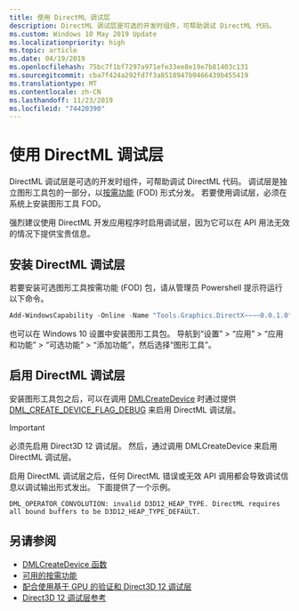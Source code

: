 ```yaml
---
title: 使用 DirectML 调试层
description: DirectML 调试层是可选的开发时组件，可帮助调试 DirectML 代码。
ms.custom: Windows 10 May 2019 Update
ms.localizationpriority: high
ms.topic: article
ms.date: 04/19/2019
ms.openlocfilehash: 75bc7f1bf7297a971efe33ee8e19e7b81403c131
ms.sourcegitcommit: cba7f424a292fd7f3a8518947b9466439b455419
ms.translationtype: MT
ms.contentlocale: zh-CN
ms.lasthandoff: 11/23/2019
ms.locfileid: "74420390"
---
```

# <a name="using-the-directml-debug-layer"></a>使用 DirectML 调试层

DirectML 调试层是可选的开发时组件，可帮助调试 DirectML 代码。 调试层是独立图形工具包的一部分，以[按需功能](/windows-hardware/manufacture/desktop/features-on-demand-v2--capabilities) (FOD) 形式分发。 若要使用调试层，必须在系统上安装图形工具 FOD。

强烈建议使用 DirectML 开发应用程序时启用调试层，因为它可以在 API 用法无效的情况下提供宝贵信息。

## <a name="installing-the-directml-debug-layer"></a>安装 DirectML 调试层

若要安装可选图形工具按需功能 (FOD) 包，请从管理员 Powershell 提示符运行以下命令。

```powershell
Add-WindowsCapability -Online -Name "Tools.Graphics.DirectX~~~~0.0.1.0"
```

也可以在 Windows 10 设置中安装图形工具包。 导航到“设置” > “应用” > “应用和功能” > “可选功能” > “添加功能”，然后选择“图形工具”。

## <a name="enabling-the-directml-debug-layer"></a>启用 DirectML 调试层

安装图形工具包之后，可以在调用 [DMLCreateDevice](/windows/desktop/api/directml/nf-directml-dmlcreatedevice.md) 时通过提供 [DML_CREATE_DEVICE_FLAG_DEBUG](/windows/desktop/api/directml/ne-directml-dml_create_device_flag) 来启用 DirectML 调试层。

> [!IMPORTANT]
> 必须先启用 Direct3D 12 调试层。 然后，通过调用 DMLCreateDevice 来启用 DirectML 调试层。

启用 DirectML 调试层之后，任何 DirectML 错误或无效 API 调用都会导致调试信息以调试输出形式发出。 下面提供了一个示例。

```console
DML_OPERATOR_CONVOLUTION: invalid D3D12_HEAP_TYPE. DirectML requires all bound buffers to be D3D12_HEAP_TYPE_DEFAULT.
```

## <a name="see-also"></a>另请参阅

* [DMLCreateDevice 函数](/windows/desktop/api/directml/nf-directml-dmlcreatedevice.md)
* [可用的按需功能](/windows-hardware/manufacture/desktop/features-on-demand-non-language-fod)
* [配合使用基于 GPU 的验证和 Direct3D 12 调试层](/windows/desktop/direct3d12/using-d3d12-debug-layer-gpu-based-validation)
* [Direct3D 12 调试层参考](/windows/desktop/direct3d12/direct3d-12-sdklayers-reference)
